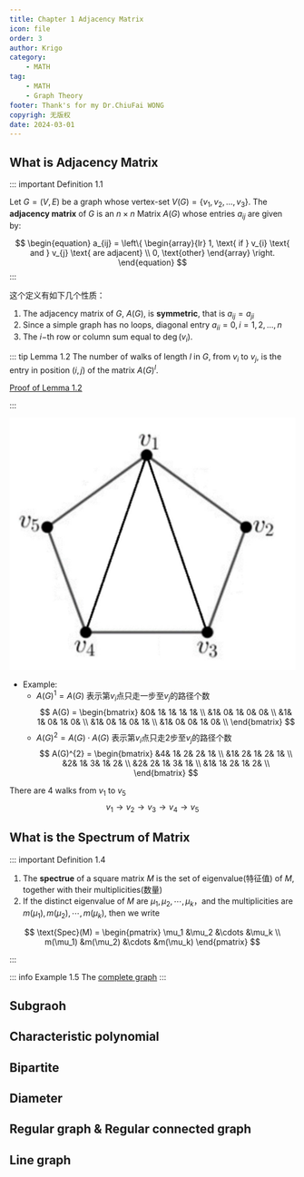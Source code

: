 ```yaml
---
title: Chapter 1 Adjacency Matrix 
icon: file
order: 3
author: Krigo
category:
    - MATH
tag: 
    - MATH
    - Graph Theory
footer: Thank's for my Dr.ChiuFai WONG
copyrigh: 无版权
date: 2024-03-01
---
```

## What is Adjacency Matrix
::: important Definition 1.1

Let $G = (V,E)$ be a graph whose vertex-set $V(G) = \{v_1,v_2,...,v_3\}.$ The **adjacency matrix** of $G$ is an $n \times n$ Matrix $A(G)$ whose entries $a_{ij}$ are given by:


$$
\begin{equation}  
a_{ij} = \left\{  
    \begin{array}{lr}
    1, \text{ if } v_{i} \text{ and } v_{j} \text{ are adjacent} \\
    0, \text{other}
    \end{array}  
\right.  
\end{equation} 
$$
:::

这个定义有如下几个性质：
1. The adjacency matrix of $G$, $A(G)$, is **symmetric**, that is $a_{ij} = a_{ji}$
2. Since a simple graph has no loops, diagonal entry $a_{ii} = 0,i = 1,2,...,n$
3. The $i-$th row or column sum equal to $\deg(v_i)$.

::: tip Lemma 1.2 
The number of walks of length $l$ in $G$, from $v_i$ to $v_j$, is the entry in position $(i,j)$ of the matrix $A(G)^{l}$.

[Proof of Lemma 1.2](./Proof_of_Chapter_1/Lemma_1.2_proof.md)

:::

![Example 1.3](../images/example_1_3.png)

- Example:
  - $A(G)^{1} = A(G)$ 表示第$v_i$点只走一步至$v_j$的路径个数
$$
 A(G) = \begin{bmatrix}
    &0& 1& 1& 1& 1& \\
    &1& 0& 1& 0& 0& \\
    &1& 1& 0& 1& 0& \\
    &1& 0& 1& 0& 1& \\
    &1& 0& 0& 1& 0& \\
\end{bmatrix}
$$
  - $A(G)^{2} = A(G) \cdot A(G)$ 表示第$v_i$点只走2步至$v_j$的路径个数
$$
 A(G)^{2} = \begin{bmatrix}
    &4& 1& 2& 2& 1& \\
    &1& 2& 1& 2& 1& \\
    &2& 1& 3& 1& 2& \\
    &2& 2& 1& 3& 1& \\
    &1& 1& 2& 1& 2& \\
\end{bmatrix}
$$

There are 4 walks from $v_1$ to $v_5$
$$
v_1 \to v_2 \to v_3 \to v_4 \to v_5
$$

## What is the Spectrum of Matrix
::: important Definition 1.4 

1. The **spectrue** of a square matrix $M$ is the set of eigenvalue(特征值) of $M$, together with their multiplicities(数量)
2. If the distinct eigenvalue of $M$ are $\mu_1,\mu_2,\cdots,\mu_k$，and the multiplicities are $m(\mu_1),m(\mu_2),\cdots,m(\mu_k)$, then we write

$$
\text{Spec}(M) = 
\begin{pmatrix}
    \mu_1 &\mu_2 &\cdots &\mu_k \\ 
    m(\mu_1) &m(\mu_2) &\cdots &m(\mu_k)
\end{pmatrix}
$$

:::

::: info Example 1.5
The [complete graph](../Basic_concept.md#complete-graph)
:::

## Subgraoh

## Characteristic polynomial

## Bipartite

## Diameter

## Regular graph & Regular connected graph

## Line graph

